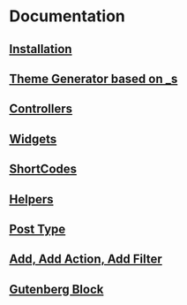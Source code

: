 # Documentation

## [Installation](https://github.com/cehojac/antonella-framework-for-wp/tree/2.0/docs/2.0/install.md)

## [Theme Generator based on \_s](https://github.com/cehojac/antonella-framework-for-wp/tree/2.0/docs/2.0/underscores.md)

## [Controllers](https://github.com/cehojac/antonella-framework-for-wp/tree/2.0/docs/2.0/controllers.md)

## [Widgets](https://github.com/cehojac/antonella-framework-for-wp/blob/2.0/docs/2.0/widgets.md)

## [ShortCodes](https://github.com/cehojac/antonella-framework-for-wp/blob/2.0/docs/2.0/shortcode.md)

## [Helpers](https://github.com/cehojac/antonella-framework-for-wp/blob/2.0/docs/2.0/helper.md)

## [Post Type](https://github.com/cehojac/antonella-framework-for-wp/blob/2.0/docs/2.0/cpt.md)

## [Add, Add Action, Add Filter](https://github.com/cehojac/antonella-framework-for-wp/blob/2.0/docs/2.0/add.md)

## [Gutenberg Block](https://github.com/cehojac/antonella-framework-for-wp/blob/2.0/docs/2.0/gutenberg.md)
